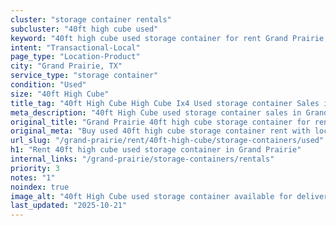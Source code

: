 ```yaml
---
cluster: "storage container rentals"
subcluster: "40ft high cube used"
keyword: "40ft high cube used storage container for rent Grand Prairie, TX"
intent: "Transactional-Local"
page_type: "Location-Product"
city: "Grand Prairie, TX"
service_type: "storage container"
condition: "Used"
size: "40ft High Cube"
title_tag: "40ft High Cube High Cube Ix4 Used storage container Sales in Grand Prairie | LC Container"
meta_description: "40ft High Cube used storage container sales in Grand Prairie. High cube containers with extra height. Fast delivery, competitive pricing. Serving storage containers area. Quote ID: 596. Call (214) 524-4168 for your free quote today."
original_title: "Grand Prairie 40ft high cube storage container for rent | LC"
original_meta: "Buy used 40ft high cube storage container rent with local delivery in Grand Prairie, TX. LC Container — local Since 2003. Request a fast quote today."
url_slug: "/grand-prairie/rent/40ft-high-cube/storage-containers/used"
h1: "Rent 40ft high cube used storage container in Grand Prairie"
internal_links: "/grand-prairie/storage-containers/rentals"
priority: 3
notes: "1"
noindex: true
image_alt: "40ft High Cube used storage container available for delivery in Grand Prairie"
last_updated: "2025-10-21"
---
```


<!-- TODO: Add unique city/inventory copy, images, and internal links here. -->
